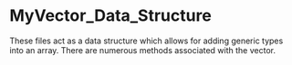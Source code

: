 # MyVector_Data_Structure
These files act as a data structure which allows for adding generic types into an array. There are numerous methods associated with the vector.
